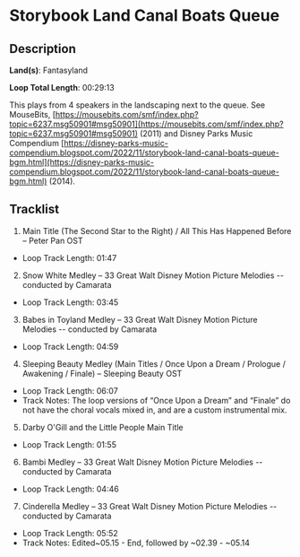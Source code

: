 # Storybook Land Canal Boats Queue

## Description

**Land(s)**: Fantasyland

**Loop Total Length**: 00:29:13

This plays from 4 speakers in the landscaping next to the queue. See MouseBits, [https://mousebits.com/smf/index.php?topic=6237.msg50901#msg50901](https://mousebits.com/smf/index.php?topic=6237.msg50901#msg50901) (2011) and Disney Parks Music Compendium [https://disney-parks-music-compendium.blogspot.com/2022/11/storybook-land-canal-boats-queue-bgm.html](https://disney-parks-music-compendium.blogspot.com/2022/11/storybook-land-canal-boats-queue-bgm.html) (2014).

## Tracklist

1. Main Title (The Second Star to the Right) / All This Has Happened Before – Peter Pan OST
- Loop Track Length: 01:47

2. Snow White Medley – 33 Great Walt Disney Motion Picture Melodies -- conducted by Camarata
- Loop Track Length: 03:45

3. Babes in Toyland Medley – 33 Great Walt Disney Motion Picture Melodies -- conducted by Camarata
- Loop Track Length: 04:59

4. Sleeping Beauty Medley (Main Titles / Once Upon a Dream / Prologue / Awakening / Finale) – Sleeping Beauty OST
- Loop Track Length: 06:07
- Track Notes: The loop versions of “Once Upon a Dream” and “Finale” do not have the choral vocals mixed in, and are a custom instrumental mix.

5. Darby O'Gill and the Little People Main Title
- Loop Track Length: 01:55

6. Bambi Medley – 33 Great Walt Disney Motion Picture Melodies -- conducted by Camarata
- Loop Track Length: 04:46

7. Cinderella Medley – 33 Great Walt Disney Motion Picture Melodies -- conducted by Camarata
- Loop Track Length: 05:52
- Track Notes: Edited~05.15 - End, followed by ~02.39 - ~05.14
